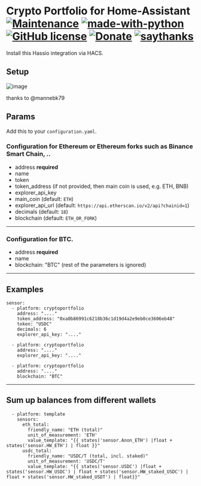 # Crypto Portfolio for Home-Assistant [![Maintenance](https://img.shields.io/badge/Maintained%3F-no-red.svg)](https://bitbucket.org/lbesson/ansi-colors) [![made-with-python](https://img.shields.io/badge/Made%20with-Python-1f425f.svg)](https://www.python.org/) [![GitHub license](https://img.shields.io/github/license/wsdt/sensor.cryptoportfolio.svg)](https://github.com/wsdt/sensor.cryptoportfolio/blob/master/LICENSE) [![Donate](https://img.shields.io/badge/Donate-Pay%20me%20a%20coffee-3cf)](https://github.com/wsdt/Global/wiki/Donation) [![saythanks](https://img.shields.io/badge/say-thanks-ff69b4.svg)](https://saythanks.io/to/kevin.riedl.privat%40gmail.com)
Install this Hassio integration via HACS.

## Setup
![image](https://user-images.githubusercontent.com/28724551/221372378-69f81147-f60a-43df-80ba-db24ab2a0c7a.png)

thanks to @mannebk79


## Params
Add this to your `configuration.yaml`.

### Configuration for Ethereum or Ethereum forks such as Binance Smart Chain, ..

- address __required__
- name
- token
- token_address (if not provided, then main coin is used, e.g. ETH, BNB)
- explorer_api_key
- main_coin (default: `ETH`)
- explorer_api_url (default: `https://api.etherscan.io/v2/api?chainid=1`)
- decimals (default: `18`)
- blockchain (default: `ETH_OR_FORK`)

---

### Configuration for BTC.

- address __required__
- name
- blockchain: "BTC"
(rest of the parameters is ignored)

---

## Examples

```
sensor:
  - platform: cryptoportfolio
    address: "...."
    token_address: "0xa0b86991c6218b36c1d19d4a2e9eb0ce3606eb48"
    token: "USDC"
    decimals: 6
    explorer_api_key: "...."
    
  - platform: cryptoportfolio
    address: "...."
    explorer_api_key: "...."
    
  - platform: cryptoportfolio
    address: "...."
    blockchain: "BTC"
```

---

## Sum up balances from different wallets

```
  - platform: template
    sensors:
      eth_total:
        friendly_name: "ETH (total)"
        unit_of_measurement: 'ETH'
        value_template: "{{ states('sensor.Anon_ETH') |float + states('sensor.HW_ETH') | float }}"
      usdc_total:
        friendly_name: "USDC/T (total, incl. staked)"
        unit_of_measurement: 'USDC/T'
        value_template: "{{ states('sensor.USDC') |float + states('sensor.HW_USDC') | float + states('sensor.HW_staked_USDC') | float + states('sensor.HW_staked_USDT') | float}}"


```
